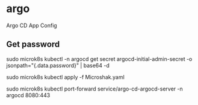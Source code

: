 # argo
Argo CD App Config

## Get password
sudo microk8s kubectl -n argocd get secret argocd-initial-admin-secret -o jsonpath="{.data.password}" | base64 -d


 sudo microk8s kubectl apply -f Microshak.yaml


sudo microk8s kubectl port-forward service/argo-cd-argocd-server -n argocd 8080:443
